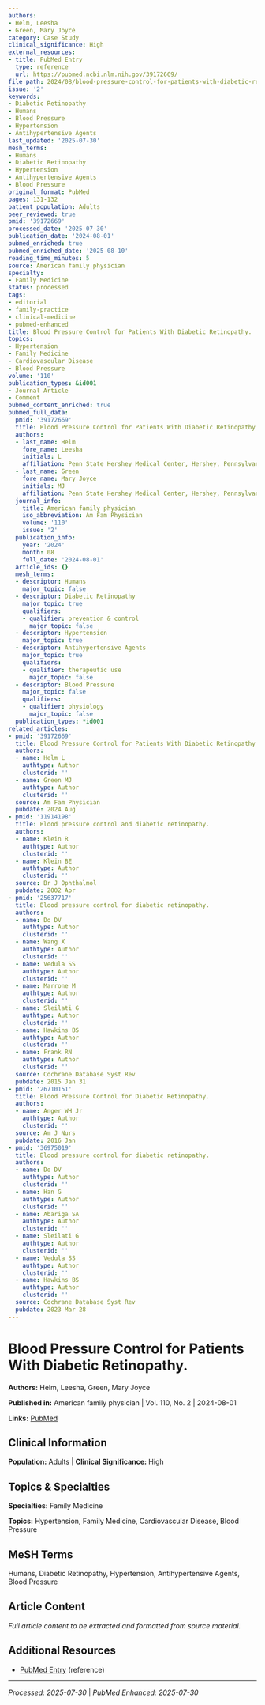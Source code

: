 ```yaml
---
authors:
- Helm, Leesha
- Green, Mary Joyce
category: Case Study
clinical_significance: High
external_resources:
- title: PubMed Entry
  type: reference
  url: https://pubmed.ncbi.nlm.nih.gov/39172669/
file_path: 2024/08/blood-pressure-control-for-patients-with-diabetic-retinopath.md
issue: '2'
keywords:
- Diabetic Retinopathy
- Humans
- Blood Pressure
- Hypertension
- Antihypertensive Agents
last_updated: '2025-07-30'
mesh_terms:
- Humans
- Diabetic Retinopathy
- Hypertension
- Antihypertensive Agents
- Blood Pressure
original_format: PubMed
pages: 131-132
patient_population: Adults
peer_reviewed: true
pmid: '39172669'
processed_date: '2025-07-30'
publication_date: '2024-08-01'
pubmed_enriched: true
pubmed_enriched_date: '2025-08-10'
reading_time_minutes: 5
source: American family physician
specialty:
- Family Medicine
status: processed
tags:
- editorial
- family-practice
- clinical-medicine
- pubmed-enhanced
title: Blood Pressure Control for Patients With Diabetic Retinopathy.
topics:
- Hypertension
- Family Medicine
- Cardiovascular Disease
- Blood Pressure
volume: '110'
publication_types: &id001
- Journal Article
- Comment
pubmed_content_enriched: true
pubmed_full_data:
  pmid: '39172669'
  title: Blood Pressure Control for Patients With Diabetic Retinopathy.
  authors:
  - last_name: Helm
    fore_name: Leesha
    initials: L
    affiliation: Penn State Hershey Medical Center, Hershey, Pennsylvania.
  - last_name: Green
    fore_name: Mary Joyce
    initials: MJ
    affiliation: Penn State Hershey Medical Center, Hershey, Pennsylvania.
  journal_info:
    title: American family physician
    iso_abbreviation: Am Fam Physician
    volume: '110'
    issue: '2'
  publication_info:
    year: '2024'
    month: 08
    full_date: '2024-08-01'
  article_ids: {}
  mesh_terms:
  - descriptor: Humans
    major_topic: false
  - descriptor: Diabetic Retinopathy
    major_topic: true
    qualifiers:
    - qualifier: prevention & control
      major_topic: false
  - descriptor: Hypertension
    major_topic: true
  - descriptor: Antihypertensive Agents
    major_topic: true
    qualifiers:
    - qualifier: therapeutic use
      major_topic: false
  - descriptor: Blood Pressure
    major_topic: false
    qualifiers:
    - qualifier: physiology
      major_topic: false
  publication_types: *id001
related_articles:
- pmid: '39172669'
  title: Blood Pressure Control for Patients With Diabetic Retinopathy.
  authors:
  - name: Helm L
    authtype: Author
    clusterid: ''
  - name: Green MJ
    authtype: Author
    clusterid: ''
  source: Am Fam Physician
  pubdate: 2024 Aug
- pmid: '11914198'
  title: Blood pressure control and diabetic retinopathy.
  authors:
  - name: Klein R
    authtype: Author
    clusterid: ''
  - name: Klein BE
    authtype: Author
    clusterid: ''
  source: Br J Ophthalmol
  pubdate: 2002 Apr
- pmid: '25637717'
  title: Blood pressure control for diabetic retinopathy.
  authors:
  - name: Do DV
    authtype: Author
    clusterid: ''
  - name: Wang X
    authtype: Author
    clusterid: ''
  - name: Vedula SS
    authtype: Author
    clusterid: ''
  - name: Marrone M
    authtype: Author
    clusterid: ''
  - name: Sleilati G
    authtype: Author
    clusterid: ''
  - name: Hawkins BS
    authtype: Author
    clusterid: ''
  - name: Frank RN
    authtype: Author
    clusterid: ''
  source: Cochrane Database Syst Rev
  pubdate: 2015 Jan 31
- pmid: '26710151'
  title: Blood Pressure Control for Diabetic Retinopathy.
  authors:
  - name: Anger WH Jr
    authtype: Author
    clusterid: ''
  source: Am J Nurs
  pubdate: 2016 Jan
- pmid: '36975019'
  title: Blood pressure control for diabetic retinopathy.
  authors:
  - name: Do DV
    authtype: Author
    clusterid: ''
  - name: Han G
    authtype: Author
    clusterid: ''
  - name: Abariga SA
    authtype: Author
    clusterid: ''
  - name: Sleilati G
    authtype: Author
    clusterid: ''
  - name: Vedula SS
    authtype: Author
    clusterid: ''
  - name: Hawkins BS
    authtype: Author
    clusterid: ''
  source: Cochrane Database Syst Rev
  pubdate: 2023 Mar 28
---
```


# Blood Pressure Control for Patients With Diabetic Retinopathy.

**Authors:** Helm, Leesha, Green, Mary Joyce

**Published in:** American family physician | Vol. 110, No. 2 | 2024-08-01

**Links:** [PubMed](https://pubmed.ncbi.nlm.nih.gov/39172669/)

## Clinical Information

**Population:** Adults | **Clinical Significance:** High

## Topics & Specialties

**Specialties:** Family Medicine

**Topics:** Hypertension, Family Medicine, Cardiovascular Disease, Blood Pressure

## MeSH Terms

Humans, Diabetic Retinopathy, Hypertension, Antihypertensive Agents, Blood Pressure

## Article Content

*Full article content to be extracted and formatted from source material.*

## Additional Resources

- [PubMed Entry](https://pubmed.ncbi.nlm.nih.gov/39172669/) (reference)

---

*Processed: 2025-07-30* | *PubMed Enhanced: 2025-07-30*
